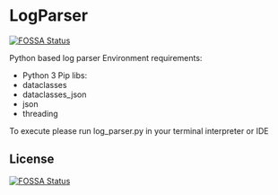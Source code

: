 # LogParser
[![FOSSA Status](https://app.fossa.com/api/projects/git%2Bgithub.com%2FDimitryVlasenko%2Flog_parser.svg?type=shield)](https://app.fossa.com/projects/git%2Bgithub.com%2FDimitryVlasenko%2Flog_parser?ref=badge_shield)


Python based log parser
Environment requirements:
- Python 3
Pip libs:
- dataclasses
- dataclasses_json
- json
- threading

To execute please run log_parser.py in your terminal interpreter or IDE

## License
[![FOSSA Status](https://app.fossa.com/api/projects/git%2Bgithub.com%2FDimitryVlasenko%2Flog_parser.svg?type=large)](https://app.fossa.com/projects/git%2Bgithub.com%2FDimitryVlasenko%2Flog_parser?ref=badge_large)